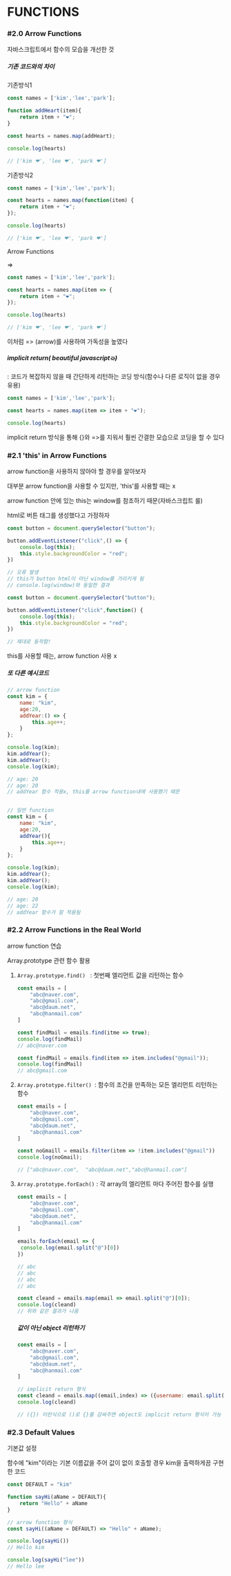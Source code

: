 # FUNCTIONS



### #2.0 Arrow Functions

자바스크립트에서 함수의 모습을 개선한 것



##### 기존 코드와의 차이

기존방식1

```javascript
const names = ['kim','lee','park'];

function addHeart(item){
    return item + "❤";
}

const hearts = names.map(addHeart);

console.log(hearts)

// ['kim ❤', 'lee ❤', 'park ❤']
```



기존방식2

```javascript
const names = ['kim','lee','park'];

const hearts = names.map(function(item) {
	return item + "❤";
});

console.log(hearts)

// ['kim ❤', 'lee ❤', 'park ❤']
```



Arrow Functions

=>

```javascript
const names = ['kim','lee','park'];

const hearts = names.map(item => {
	return item + "❤";
});

console.log(hearts)

// ['kim ❤', 'lee ❤', 'park ❤']
```

이처럼 => (arrow)를 사용하여 가독성을 높였다



##### implicit return( beautiful javascript💥)

: 코드가 복잡하지 않을 때 간단하게 리턴하는 코딩 방식(함수나 다른 로직이 없을 경우 유용)

```javascript
const names = ['kim','lee','park'];

const hearts = names.map(item => item + "❤");

console.log(hearts)
```

implicit return 방식을 통해 {}와 =>를 지워서 훨씬 간결한 모습으로 코딩을 할 수 있다



### #2.1 'this' in Arrow Functions

arrow function을 사용하지 않아야 할 경우를 알아보자



대부분 arrow function을 사용할 수 있지만, 'this'를 사용할 때는 x

arrow function 안에 있는 this는 window를 참조하기 때문(자바스크립트 룰)



html로 버튼 태그를 생성했다고 가정하자

```javascript
const button = document.querySelector("button");

button.addEventListener("click",() => {
    console.log(this);
    this.style.backgroundColor = "red";
})

// 오류 발생
// this가 button html이 아닌 window를 가리키게 됨
// console.log(window)와 동일한 결과

const button = document.querySelector("button");

button.addEventListener("click",function() {
    console.log(this);
    this.style.backgroundColor = "red";
})

// 제대로 동작함!
```

this를 사용할 때는, arrow function 사용 x



##### 또 다른 예시코드

```javascript
// arrow function
const kim = {
    name: "kim",
    age:20,
    addYear:() => {
        this.age++;
    }
};

console.log(kim);
kim.addYear();
kim.addYear();
console.log(kim);

// age: 20
// age: 20
// addYear 함수 적용x, this를 arrow function내에 사용했기 때문


// 일반 function
const kim = {
    name: "kim",
    age:20,
    addYear(){
        this.age++;
    }
};

console.log(kim);
kim.addYear();
kim.addYear();
console.log(kim);

// age: 20
// age: 22
// addYear 함수가 잘 적용됨
```



### #2.2 Arrow Functions in the Real World

arrow function 연습



Array.prototype 관련 함수 활용

1. `Array.prototype.find() ` : 첫번째 엘리먼트 값을 리턴하는 함수

   ```javascript
   const emails = [
       "abc@naver.com",
       "abc@gmail.com",
       "abc@daum.net",
       "abc@hanmail.com"
   ]
   
   const findMail = emails.find(itme => true);
   console.log(findMail)
   // abc@naver.com
   
   const findMail = emails.find(item => item.includes("@gmail"));
   console.log(findMail)
   // abc@gmail.com
   ```

2. `Array.prototype.filter() `: 함수의 조건을 만족하는 모든 엘리먼트 리턴하는 함수

   ```javascript
   const emails = [
       "abc@naver.com",
       "abc@gmail.com",
       "abc@daum.net",
       "abc@hanmail.com"
   ]
   
   const noGmaill = emails.filter(item => !item.includes("@gmail"))
   console.log(noGmail);
   
   // ["abc@naver.com",  "abc@daum.net","abc@hanmail.com"]
   ```

3. `Array.prototype.forEach()` :  각 array의 엘리먼트 마다 주어진 함수를 실행

   ```javascript
   const emails = [
       "abc@naver.com",
       "abc@gmail.com",
       "abc@daum.net",
       "abc@hanmail.com"
   ]
   
   emails.forEach(email => {
   	console.log(email.split("@")[0])
   })
   
   // abc
   // abc
   // abc
   // abc
   
   const cleand = emails.map(email => email.split("@")[0]);
   console.log(cleand)
   // 위와 같은 결과가 나옴
   ```

   

   ##### 값이 아닌 object 리턴하기

   ```javascript
   const emails = [
       "abc@naver.com",
       "abc@gmail.com",
       "abc@daum.net",
       "abc@hanmail.com"
   ]
   
   // implicit return 형식
   const cleand = emails.map((email,index) => ({username: email.split("@")[0],index}));
   console.log(cleand)
   
   // ({}) 이런식으로 ()로 {}를 감싸주면 object도 implicit return 형식이 가능
   ```

   

### #2.3 Default Values

기본값 설정



 함수에 "kim"이라는 기본 이름값을 주어 값이 없이 호출할 경우 kim을 출력하게끔 구현한 코드

```javascript
const DEFAULT = "kim"

function sayHi(aName = DEFAULT){
    return "Hello" + aName 
}

// arrow function 형식
const sayHi((aName = DEFAULT) => "Hello" + aName);

console.log(sayHi())
// Hello kim

console.log(sayHi("lee"))
// Hello lee
```





